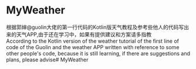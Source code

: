 # MyWeather
根据郭婶@guolin大佬的第一行代码的Kotlin版天气教程及参考些他人的代码写出来的天气APP,由于还在学习中，如果有提供建议和方案请多指教</br>According to the Kotlin version of the weather tutorial of the first line of code of the Guolin and the weather APP written with reference to some other people's code, because it is still learning, if there are suggestions and plans, please advise# MyWeather
